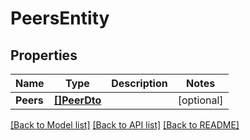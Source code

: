 # PeersEntity

## Properties

Name | Type | Description | Notes
------------ | ------------- | ------------- | -------------
**Peers** | [**[]PeerDto**](PeerDTO.md) |  | [optional] 

[[Back to Model list]](../README.md#documentation-for-models) [[Back to API list]](../README.md#documentation-for-api-endpoints) [[Back to README]](../README.md)



